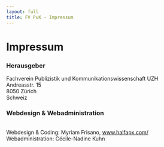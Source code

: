 ```yaml
---
layout: full
title: FV PuK - Impressum
---
```

<div class="about">
<h1>Impressum</h1>
<h3>Herausgeber</h3>
<p>Fachverein Publizistik und Kommunikationswissenschaft UZH<br>
Andreasstr. 15<br>
8050 Zürich<br>
Schweiz<br>
</p>

<h3>Webdesign & Webadministration</h3><br>
Webdesign & Coding: Myriam Frisano, <a href="http://halfapx.com/">www.halfapx.com/</a><br>
Webadministration: Cécile-Nadine Kuhn<br>
</div>